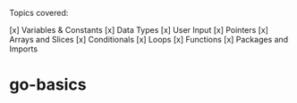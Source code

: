 Topics covered:

[x] Variables & Constants
[x] Data Types
[x] User Input
[x] Pointers
[x] Arrays and Slices
[x] Conditionals
[x] Loops
[x] Functions
[x] Packages and Imports
# go-basics
